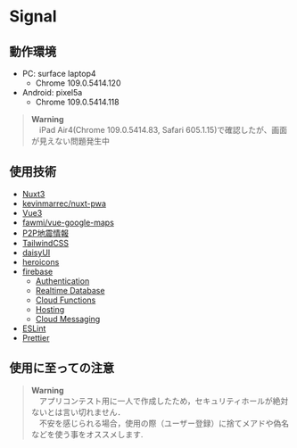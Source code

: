 # Signal


## 動作環境

- PC: surface laptop4
    - Chrome 109.0.5414.120
- Android: pixel5a 
    - Chrome 109.0.5414.118

> **Warning**  
> 　iPad Air4(Chrome 109.0.5414.83, Safari 605.1.15)で確認したが、画面が見えない問題発生中

## 使用技術

- [Nuxt3](https://nuxt.com, "Nuxt3")
- [kevinmarrec/nuxt-pwa](https://github.com/kevinmarrec/nuxt-pwa-module, "kevinmarrec/nuxt-pwa")
- [Vue3](https://v3.ja.vuejs.org, "Vue3")
- [fawmi/vue-google-maps](https://github.com/fawmi/vue-google-maps, "fawmi/vue-google-maps")
- [P2P地震情報](https://www.p2pquake.net, "P2P地震情報")
- [TailwindCSS](https://tailwindcss.com, "TailwindCSS")
- [daisyUI](https://daisyui.com, "daisyUI")
- [heroicons](https://heroicons.com, "heroicons")
- [firebase](https://firebase.google.com, "firebase")
    - [Authentication](https://firebase.google.com/docs/auth, "Authentication")
    - [Realtime Database](https://firebase.google.com/docs/database, "Realtime Database")
    - [Cloud Functions](https://firebase.google.com/docs/functions, "Cloud Functions")
    - [Hosting](https://firebase.google.com/docs/hosting, "Hosting")
    - [Cloud Messaging](https://firebase.google.com/docs/cloud-messaging, "Cloud Messaging")
- [ESLint](https://eslint.org/, "ESLint")
- [Prettier](https://prettier.io/, "Prettier")

## 使用に至っての注意

> **Warning**  
> 　アプリコンテスト用に一人で作成したため，セキュリティホールが絶対ないとは言い切れません．  
> 　不安を感じられる場合，使用の際（ユーザー登録）に捨てメアドや偽名などを使う事をオススメします.